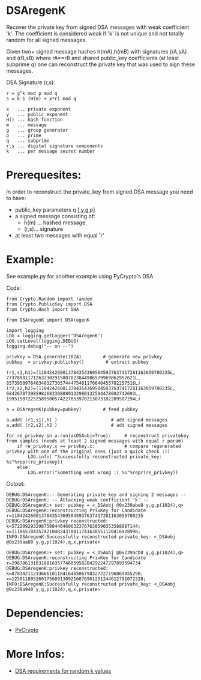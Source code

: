 DSAregenK
=========

Recover the private key from signed DSA messages with weak coefficient 'k'. 
The coefficient is considered weak if 'k' is not unique and not totally random for all signed messages. 

Given two+ signed message hashes h(mA),h(mB) with signatures (rA,sA) and (rB,sB) where rA==rB and shared public_key 
coefficients (at least subprime q) one can reconstruct the private key that was used to sign these messages.


DSA Signature (r,s):

	r = g^k mod p mod q
	s = k-1 (H(m) + x*r) mod q
	
	x 	... private exponent
	y	... public exponent
	H()	... hash function
	m	... message
	g	... group generator
	p	... prime
	q	... subprime
	r,s	... digital signature components
	k	... per message secret number



Prerequesites:
=============

In order to reconstruct the private_key from signed DSA message you need to have:

* public_key parameters q [,y,g,p]
* a signed message consisting of: 
  * h(m) ... hashed message 
  * (r,s)... signature
* at least two messages with equal 'r'


Example:
=========

See example.py for another example using PyCrypto's DSA

Code:

	from Crypto.Random import random
	from Crypto.PublicKey import DSA
	from Crypto.Hash import SHA
	
	from DSAregenK import DSAregenK
	
	import logging
	LOG = logging.getLogger('DSAregenK')
	LOG.setLevel(logging.DEBUG)
	logging.debug("-- on --")    
	
	privkey = DSA.generate(1024)        # generate new privkey
	pubkey  = privkey.publickey()        # extract pubkey
	
	(r1,s1,h1)=(1104242600137843543695045937637417281163059700235L, 773789011712632302915807023844906579969862952621L, 857395097640348327305744475401170640455782257516L)
	(r2,s2,h2)=(1104242600137843543695045937637417281163059700235L, 684267073985982683308089132980132594478002742693L, 199515072252589500574227853970213073102209507294L)
	
	a = DSAregenK(pubkey=pubkey)        # feed pubkey 
	
	a.add( (r1,s1),h1 )                    # add signed messages
	a.add( (r2,s2),h2 )                    # add signed messages
	    
	for re_privkey in a.run(asDSAobj=True):     # reconstruct privatekey from samples (needs at least 2 signed messages with equal r param)
	    if re_privkey.x == privkey.x:           # compare regenerated privkey with one of the original ones (just a quick check :))
	        LOG.info( "Successfully reconstructed private_key: %s"%repr(re_privkey))
	    else:
	        LOG.error("Something went wrong :( %s"%repr(re_privkey))
            

Output:

	DEBUG:DSAregenK:-- Generating private key and signing 2 messages --
	DEBUG:DSAregenK: -- Attacking weak coefficient 'k' -- 
	DEBUG:DSAregenK:+ set: pubkey = <_DSAobj @0x239abe8 y,g,p(1024),q>
	DEBUG:DSAregenK:reconstructing PrivKey for Candidate r=1104242600137843543695045937637417281163059700235
	DEBUG:DSAregenK:privkey reconstructed: k=57220929329875084464606323767638590353588887144; x=11186518435742104824370011741638551120416928998;
	INFO:DSAregenK:Successfully reconstructed private_key: <_DSAobj @0x239aa80 y,g,p(1024),q,x,private>
	
	DEBUG:DSAregenK:+ set: pubkey = <_DSAobj @0x239acb0 y,g,p(1024),q>
	DEBUG:DSAregenK:reconstructing PrivKey for Candidate r=296706131631881635774685958204292247297893594734
	DEBUG:DSAregenK:privkey reconstructed: k=878142112336661011841646506798327227196069455298; x=1250118052601756091309216076961251244612791072328;
	INFO:DSAregenK:Successfully reconstructed private_key: <_DSAobj @0x239a940 y,g,p(1024),q,x,private>
	

Dependencies:
=============

* [PyCrypto](https://www.dlitz.net/software/pycrypto/)



More Infos:
===========

* [DSA requirements for random k values](http://rdist.root.org/2010/11/19/dsa-requirements-for-random-k-value/)



